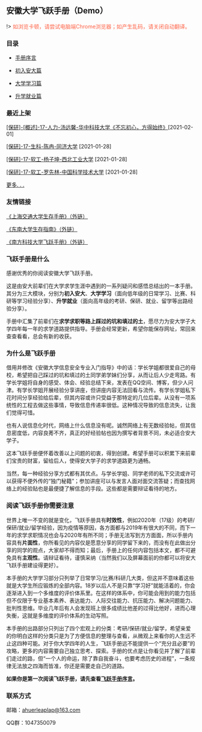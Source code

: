 ## 安徽大学飞跃手册（Demo）

!> <font color="ff6347">如浏览卡顿，请尝试电脑端Chrome浏览器；如产生乱码，请关闭自动翻译。</font>

### 目录

* [手册序言](Preface/xu.md)

* [初入安大篇](contents.md)

* [大学学习篇](contents.md)

* [升学就业篇](contents.md)

### 最近上架

[[保研]-[概述]-17-人力-汤远馨-华中科技大学《不忘初心，方得始终》](升学就业/商学院/17-人力-汤远馨.md)[2021-02-01]

[[保研]-17-生科-陈冉-同济大学](升学就业/生命科学学院/17-生科-陈冉.md) [2021-01-28]

[[保研]-17-软工-杨子坤-西北工业大学](升学就业/计算机科学与技术学院/17-软工-杨子坤.md) [2021-01-28]

[[保研]-17-软工-罗先林-中国科学技术大学](升学就业/计算机科学与技术学院/17-软工-罗先林.md) [2021-01-28]

[更多. . . ](more.md)

### 友情链接

[《上海交通大学生存手册》（外链）](https://survivesjtu.gitbook.io/survivesjtumanual/xu/xu)

[《东南大学生存指南》（外链）](https://www.yuque.com/wangzonghui-jujm4/telvdb)

[《南方科技大学飞跃手册》（外链）](https://sustech-application.github.io/2020-Fall/#/)

### 飞跃手册是什么

感谢优秀的你阅读安徽大学飞跃手册。

这是由安大前辈们在大学求学生涯中遇到的一系列疑问和感悟总结出的一本手册。其分为三大模块，分别为**初入安大**、**大学学习**（面向低年级的日常学习、比赛、科研等学习经验分享）、**升学就业**（面向高年级的考研、保研、就业、留学等出路经验分享）。

手册中汇集了前辈们在**求学求职等路上踩过的坑和填过的土**，愿尽力为安大学子大学四年每一年的求学道路提供指导。手册会经常更新，希望你能保存网址，常回来查查看看，总会有新的收获。

### 为什么是飞跃手册

借用并修改《安徽大学信息安全专业入门指导》中的话：学长学姐都很爱自己的母校，希望把自己踩过的坑和填过的土同学弟学妹们分享，从而让后人少走弯路。有学长学姐将自身的感受、体会、经验总结下来，发表在QQ空间、博客，但少人问津。有学长学姐开展经验分享讲座，但讲座内容无法回看与流传。有学长学姐私下花时间分享经验给后辈，但其内容或许只受益于那特定的几位后辈。从没有一项系统性的工程去做这些事情，导致信息传递率很低。这种情况导致的信息流失，让我们觉得可惜。

也有人说信息化时代，网络上什么信息没有呢。诚然网络上有无数经验帖，但其信息密度低，内容良莠不齐，真正的好经验帖也因为撰写者背景不同，未必适合安大学子。

这本飞跃手册便怀着改善以上问题的初衷，得到创建。希望手册可以积累下来前辈们宝贵的财富，留给后人，使得安大学子的求学道路更为通畅。

当然，每一种经验分享方式都有其优点。与学长学姐、同学老师的私下交流或许可以获得不便外传的“独门秘籍”；参加讲座可以与发言人面对面交流答疑；而查找网络上的经验贴也是最便捷了解信息的手段。这些都是需要辩证看待的地方。

### 阅读飞跃手册你需要注意

世界上唯一不变的就是变化，飞跃手册具有**时效性**，例如2020年（17级）的考研/保研/就业/留学经验，因为疫情等原因，各方面都与2019年有很大的不同，而下一年的求学求职情况也会与2020年有所不同；手册无法写到方方面面，所以手册内容具有**片面性**，你所看见的内容仅是愿意分享的同学留下来的，而没有在此做出分享的同学的观点，大家却不得而知；最后，手册上的任何内容包括本文，都不可避免具有**主观性**。请辩证看待，谨慎采纳（当然我们以及屏幕面前的你都可以将安大飞跃手册建设得更好）。

本手册的大学学习部分只列举了日常学习/比赛/科研几大类，但这并不意味着这些就是大学生所应锻炼的全部内容。18岁以后人不是只靠“学习好”就能活着的，你会逐渐进入到一个多维度的评价体系里。在这样的体系中，你可能会用到的能力包括但不仅限于专业基本素养、表达能力、人际交往能力、抗压能力、解决问题能力、批判性思维。毕业几年后有人会发现班上很多成绩比他差的过得比他好，进而心理失衡，这就是多维度的评价体系的生动写照。

本手册的出路部分只列出了四个宏观上的分类：考研/保研/就业/留学，希望亲爱的你明白这样的分类只是为了方便信息的整理与查看，从微观上来看你的人生远不止这四种可能。对于你大学四年的人生，飞跃手册远不能提供一个“充分且必要”的攻略，更多的内容需要自己独立思考、探索。手册的优点是让你看见并了解了前辈们走过的路，但“一个人的命运，除了靠自我奋斗，也要考虑历史的进程”，一条规律无法放之四海而皆准，你还是需要走自己的道路。

**如果你是第一次阅读飞跃手册，请先查看[飞跃手册序言](Preface/xu.md)。**

### 联系方式

邮箱：ahuerleaplap@163.com 

QQ群：1047350079

<br><font color="#C8C8C8"><span id="busuanzi_container_site_pv" style='display:none'>飞跃手册总浏览量: <span id="busuanzi_value_site_pv"></span> 次
</span>
<span id="busuanzi_container_site_uv" style='display:none'> | 总访客数: <span id="busuanzi_value_site_uv"></span> 人
</font></span>
<br>
